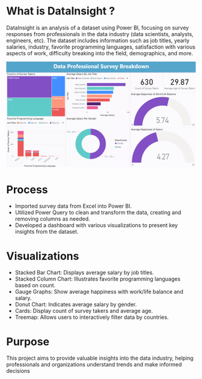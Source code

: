 # What is DataInsight ?

DataInsight is an analysis of a dataset using Power BI, focusing on survey responses from professionals in the data industry (data scientists, analysts, engineers, etc). The dataset includes information such as job titles, yearly salaries, industry, favorite programming languages, satisfaction with various aspects of work, difficulty breaking into the field, demographics, and more.

 ![](./Dashboard.png)



# Process
- Imported survey data from Excel into Power BI.
- Utilized Power Query to clean and transform the data, creating and removing columns as needed.
- Developed a dashboard with various visualizations to present key insights from the dataset.

# Visualizations
- Stacked Bar Chart: Displays average salary by job titles.
- Stacked Column Chart: Illustrates favorite programming languages based on count.
- Gauge Graphs: Show average happiness with work/life balance and salary.
- Donut Chart: Indicates average salary by gender.
- Cards: Display count of survey takers and average age.
- Treemap: Allows users to interactively filter data by countries.

# Purpose
This project aims to provide valuable insights into the data industry, helping professionals and organizations understand trends and make informed decisions


